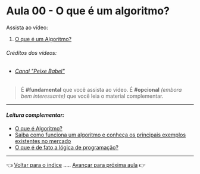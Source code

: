 # Aula 00 - O que é um algoritmo?

Assista ao vídeo:

  1. [O que é um Algoritmo?](https://www.youtube.com/watch?v=enQJN34Mh28)

###### _Créditos dos vídeos:_
 - ###### [Canal "Peixe Babel"](https://www.youtube.com/channel/UCqB90BBr6eNRaJl-kl30Xxw)

> É **#fundamental** que você assista ao vídeo. É **#opcional** _(embora bem interessante)_ que você leia o material complementar.

---

#### _Leitura complementar:_
* [O que é Algoritmo?](https://dicasdeprogramacao.com.br/o-que-e-algoritmo/)
* [Saiba como funciona um algoritmo e conheça os principais exemplos existentes no mercado](https://rockcontent.com/br/blog/algoritmo/)
* [O que é de fato a lógica de programação?](https://www.treinaweb.com.br/blog/o-que-e-de-fato-a-logica-de-programacao/)

---

👈 [Voltar para o índice](../README.md) ..... [Avançar para próxima aula](../aula01/aula.md) 👉